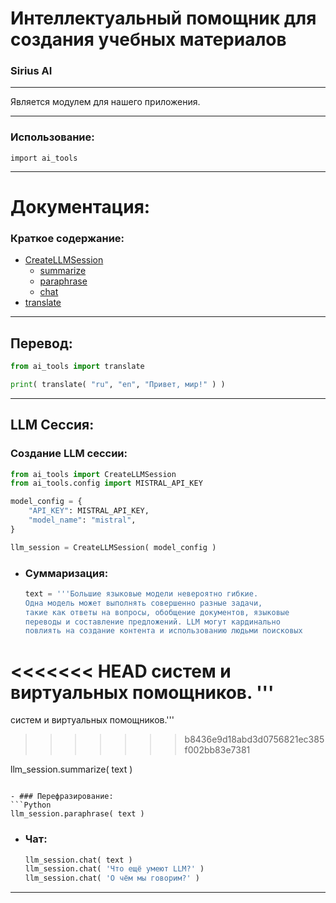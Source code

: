 # Интеллектуальный помощник для создания учебных материалов
### Sirius AI
---
Является модулем для нашего приложения.

---
### Использование:
`import ai_tools`

---
# Документация:

### Краткое содержание:
- [CreateLLMSession](#сессия)
    - [summarize](#суммаризация)
    - [paraphrase](#перефразирование)
    - [chat](#чат)
- [translate](#перевод)

---
## Перевод:
```Python
from ai_tools import translate

print( translate( "ru", "en", "Привет, мир!" ) )
```

---
## LLM Сессия:
### Создание LLM сессии:
```Python
from ai_tools import CreateLLMSession
from ai_tools.config import MISTRAL_API_KEY

model_config = {
    "API_KEY": MISTRAL_API_KEY,
    "model_name": "mistral",
}

llm_session = CreateLLMSession( model_config )
```

- ### Суммаризация:
  ```Python
  text = '''Большие языковые модели невероятно гибкие. 
  Одна модель может выполнять совершенно разные задачи, 
  такие как ответы на вопросы, обобщение документов, языковые 
  переводы и составление предложений. LLM могут кардинально 
  повлиять на создание контента и использованию людьми поисковых 
<<<<<<< HEAD
  систем и виртуальных помощников.
  '''
=======
  систем и виртуальных помощников.'''
>>>>>>> b8436e9d18abd3d0756821ec385f002bb83e7381

  llm_session.summarize( text )
  ```

- ### Перефразирование:
  ```Python
  llm_session.paraphrase( text )
  ```

- ### Чат:
  ```Python
  llm_session.chat( text )
  llm_session.chat( 'Что ещё умеют LLM?' )
  llm_session.chat( 'О чём мы говорим?' )
  ```
---